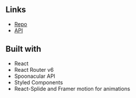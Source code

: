 ## Links
- [Repo](https://github.com/jacastanon01/react-router-recipes)
- [API](https://spoonacular.com/food-api)


## Built with
- React
- React Router v6 
- Spoonacular API
- Styled Components 
- React-Splide and Framer motion for animations
